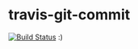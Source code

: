 # travis-git-commit
[![Build Status](https://travis-ci.org/MariadeAnton/travis-git-commit.svg?branch=master)](https://travis-ci.org/MariadeAnton/travis-git-commit)
:)
